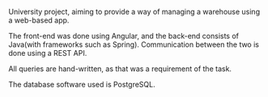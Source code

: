 University project, aiming to provide a way of managing a warehouse using a web-based app.

The front-end was done using Angular, and the back-end consists of Java(with frameworks such as Spring). Communication between the two is done using a REST API.

All queries are hand-written, as that was a requirement of the task.

The database software used is PostgreSQL.

